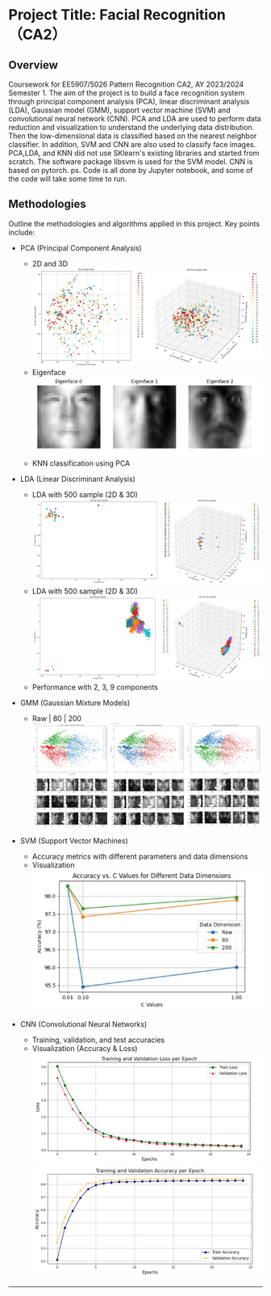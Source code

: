 # Project Title: Facial Recognition（CA2）
## Overview
Coursework for EE5907/5026 Pattern Recognition CA2, AY 2023/2024 Semester 1.
The aim of the project is to build a face recognition system through principal component analysis (PCA), linear discriminant analysis (LDA), Gaussian model (GMM), support vector machine (SVM) and convolutional neural network (CNN). PCA and LDA are used to perform data reduction and visualization to understand the underlying data distribution. Then the low-dimensional data is classified based on the nearest neighbor classifier. In addition, SVM and CNN are also used to classify face images. PCA,LDA, and KNN did not use SKlearn's existing libraries and started from scratch. The software package libsvm is used for the SVM model. CNN is based on pytorch.
ps. Code is all done by Jupyter notebook, and some of the code will take some time to run.

## Methodologies
Outline the methodologies and algorithms applied in this project. Key points include:
- PCA (Principal Component Analysis)
  - 2D and 3D 
![Image text](Image/PCA.jpg)
  - Eigenface
![Image text](Image/PCA-EIGF.png)
  - KNN classification using PCA
  
- LDA (Linear Discriminant Analysis)
  - LDA with 500 sample (2D & 3D)
![Image text](Image/LDA-500.jpg)
  - LDA with 500 sample (2D & 3D)
![Image text](Image/LDA-ALL.jpg)
  - Performance with 2, 3, 9 components

- GMM (Gaussian Mixture Models)
  - Raw | 80 | 200
![Image text](Image/GMM-1.jpg)
![Image text](Image/GMM-2.jpg)

- SVM (Support Vector Machines)
  - Accuracy metrics with different parameters and data dimensions
  - Visualization
![Image text](Image/SVM.jpg)
- CNN (Convolutional Neural Networks)
  - Training, validation, and test accuracies
  - Visualization (Accuracy & Loss)
![Image text](Image/CNN-1.jpg) 
![Image text](Image/CNN-2.jpg)

---
